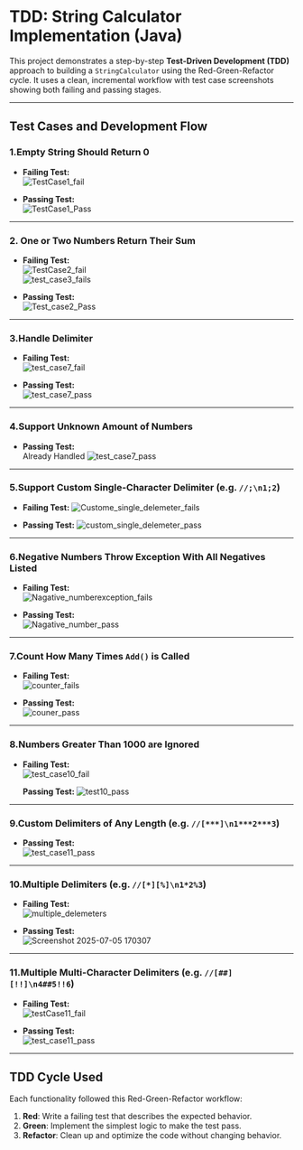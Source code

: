 # TDD: String Calculator Implementation (Java)

This project demonstrates a step-by-step **Test-Driven Development (TDD)** approach to building a `StringCalculator` using the Red-Green-Refactor cycle. It uses a clean, incremental workflow with test case screenshots showing both failing and passing stages.

---

## Test Cases and Development Flow

### 1.Empty String Should Return 0

- **Failing Test:**  
  ![TestCase1_fail](https://github.com/user-attachments/assets/8b5a86fe-f13c-4b3c-a708-4d06b725551f)

- **Passing Test:**  
  ![TestCase1_Pass](https://github.com/user-attachments/assets/93ee8c0f-1177-4641-a059-97350df51d60)

---

### 2. One or Two Numbers Return Their Sum

- **Failing Test:**  
  ![TestCase2_fail](https://github.com/user-attachments/assets/83831ee1-3031-4252-a262-07a683a037c1)  
  ![test_case3_fails](https://github.com/user-attachments/assets/36768f7f-4cc8-43fb-84e9-6799bf5dceb5)

- **Passing Test:**  
  ![Test_case2_Pass](https://github.com/user-attachments/assets/53091f3d-3b1e-467b-a89c-163e87c478f4)

---

### 3.Handle Delimiter

- **Failing Test:**  
  ![test_case7_fail](https://github.com/user-attachments/assets/4ff5688d-7667-4efd-90ed-f6686fd76628)


- **Passing Test:**  
  ![test_case7_pass](https://github.com/user-attachments/assets/e51efb43-d272-4a4e-be09-b8d9464ee44e)

---

### 4.Support Unknown Amount of Numbers

- **Passing Test:**  
  Already Handled
  ![test_case7_pass](https://github.com/user-attachments/assets/bdd2820b-4d9e-45fc-81fc-c8977b159df0)
---

### 5.Support Custom Single-Character Delimiter (e.g. `//;\n1;2`)

- **Failing Test:**
 ![Custome_single_delemeter_fails](https://github.com/user-attachments/assets/c57b662e-12c8-4772-ab78-3bb6c2f5846b)

  
- **Passing Test:**
  ![custom_single_delemeter_pass](https://github.com/user-attachments/assets/e74fdd52-c394-4510-93d9-302d5ca3ef1a)

  
---

### 6.Negative Numbers Throw Exception With All Negatives Listed

- **Failing Test:**  
  ![Nagative_numberexception_fails](https://github.com/user-attachments/assets/6e235bea-8c76-4960-9cce-2eaca911baa6)



- **Passing Test:**  
 ![Nagative_number_pass](https://github.com/user-attachments/assets/ebecd208-cc48-42b5-b8a2-d3aa298cab11)


---

### 7.Count How Many Times `Add()` is Called

- **Failing Test:**  
 ![counter_fails](https://github.com/user-attachments/assets/ce947973-fd54-448a-a7c8-aa6c1a01e186)


- **Passing Test:**  
 ![couner_pass](https://github.com/user-attachments/assets/7d3f5a8f-7782-44ab-a5fa-9fd983f07b09)


---

### 8.Numbers Greater Than 1000 are Ignored

- **Failing  Test:**  
  ![test_case10_fail](https://github.com/user-attachments/assets/26ce9c78-7720-49cf-a353-17ee23a2dbf4)

  **Passing Test:**
  ![test10_pass](https://github.com/user-attachments/assets/fde5b511-e9a8-46c5-bb3e-16d83b839d17)



---

### 9.Custom Delimiters of Any Length (e.g. `//[***]\n1***2***3`)

- **Passing Test:**  
  ![test_case11_pass](https://github.com/user-attachments/assets/2c2754b9-ec71-4a66-97e0-92fafb03d9c9)


---

### 10.Multiple Delimiters (e.g. `//[*][%]\n1*2%3`)

- **Failing Test:**  
 ![multiple_delemeters](https://github.com/user-attachments/assets/45b3af31-dda0-4c0f-9698-6a4d77150e6e)


- **Passing Test:**  
 ![Screenshot 2025-07-05 170307](https://github.com/user-attachments/assets/86b735df-edb9-48e1-9183-4bfe71687460)


---

### 11.Multiple Multi-Character Delimiters (e.g. `//[##][!!]\n4##5!!6`)

- **Failing Test:**  
  ![testCase11_fail](https://github.com/user-attachments/assets/621f8362-6795-402c-b0fe-582fc082d8db)


- **Passing Test:**  
  ![test_case11_pass](https://github.com/user-attachments/assets/785bc9d7-5d66-4473-8671-096ed5018aeb)


---

## TDD Cycle Used

Each functionality followed this Red-Green-Refactor workflow:

1. **Red**: Write a failing test that describes the expected behavior.
2. **Green**: Implement the simplest logic to make the test pass.
3. **Refactor**: Clean up and optimize the code without changing behavior.


